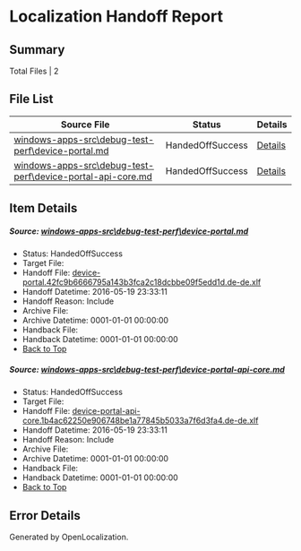 # <a name='report-top'></a> Localization Handoff Report

## Summary
 Total Files | 2

## File List
 Source File | Status | Details 
 ----------- | ------ | ------- 
 [windows-apps-src\debug-test-perf\device-portal.md](https://github.com/Microsoft/windows-apps/blob/390c6e01bf61fcdf018fe9638fcc8d64b6ecf429/windows-apps-src/debug-test-perf/device-portal.md) | HandedOffSuccess | [Details](#07d4cbfbe343a505b10751ba7ea9e8c1162b2bb71917)
 [windows-apps-src\debug-test-perf\device-portal-api-core.md](https://github.com/Microsoft/windows-apps/blob/b08e05ec07a82c6857201e418ffbd9a1ddef2d0c/windows-apps-src/debug-test-perf/device-portal-api-core.md) | HandedOffSuccess | [Details](#9961a77b434908ee1915f018b92a53f2e5f250611911)

## Item Details
##### <a name='07d4cbfbe343a505b10751ba7ea9e8c1162b2bb71917'></a> Source: [windows-apps-src\debug-test-perf\device-portal.md](https://github.com/Microsoft/windows-apps/blob/390c6e01bf61fcdf018fe9638fcc8d64b6ecf429/windows-apps-src/debug-test-perf/device-portal.md)
* Status: HandedOffSuccess
* Target File: 
* Handoff File: [device-portal.42fc9b6666795a143b3fca2c18dcbbe09f5edd1d.de-de.xlf](https://github.com/Microsoft/WDG.handoff/blob/a5a5b17c185c9a54ddbd77b5df46cdb7e9e0c7d0/ol-handoff/Microsoft/windows-apps.de-de/master/device-portal.42fc9b6666795a143b3fca2c18dcbbe09f5edd1d.de-de.xlf)
* Handoff Datetime: 2016-05-19 23:33:11
* Handoff Reason: Include
* Archive File: 
* Archive Datetime: 0001-01-01 00:00:00
* Handback File: 
* Handback Datetime: 0001-01-01 00:00:00
* [Back to Top](#report-top)

##### <a name='9961a77b434908ee1915f018b92a53f2e5f250611911'></a> Source: [windows-apps-src\debug-test-perf\device-portal-api-core.md](https://github.com/Microsoft/windows-apps/blob/b08e05ec07a82c6857201e418ffbd9a1ddef2d0c/windows-apps-src/debug-test-perf/device-portal-api-core.md)
* Status: HandedOffSuccess
* Target File: 
* Handoff File: [device-portal-api-core.1b4ac62250e906748be1a77845b5033a7f6d3fa4.de-de.xlf](https://github.com/Microsoft/WDG.handoff/blob/a5a5b17c185c9a54ddbd77b5df46cdb7e9e0c7d0/ol-handoff/Microsoft/windows-apps.de-de/master/device-portal-api-core.1b4ac62250e906748be1a77845b5033a7f6d3fa4.de-de.xlf)
* Handoff Datetime: 2016-05-19 23:33:11
* Handoff Reason: Include
* Archive File: 
* Archive Datetime: 0001-01-01 00:00:00
* Handback File: 
* Handback Datetime: 0001-01-01 00:00:00
* [Back to Top](#report-top)


## Error Details

Generated by OpenLocalization.
